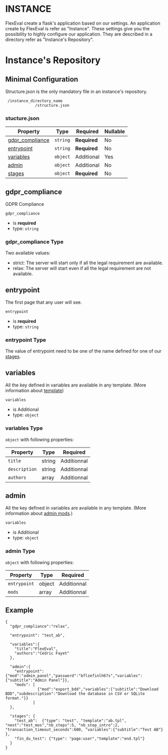 # INSTANCE #

FlexEval create a flask's application based on our settings.
An application create by FlexEval is refer as "Instance".
These settings give you the possibility to highly configure our application.
They are described in a directory refer as "Instance's Repository".

# Instance's Repository

## Minimal Configuration

Structure.json is the only mandatory file in an instance's repository.

```
 /instance_directory_name
             /structure.json
```

### stucture.json

| Property              | Type     | Required     | Nullable |
| --------------------- | -------- | ------------ | -------- |
| [gdpr_compliance](#gdpr_compliance) | `string` | **Required** | No|
| [entrypoint](#entrypoint) | `string` | **Required** | No |
| [variables](#variables) | `object` | Additional | Yes |
| [admin](#admin) | `object` | Additional | No |
| [stages](#stages) | `object` | **Required** | No |

## gdpr_compliance

GDPR Compliance

`gdpr_compliance`

- is **required**
- type: `string`

### gdpr_compliance Type

Two available values:
- strict: The server will start only if all the legal requirement are available.
- relax: The server will start even if all the legal requirement are not available.


## entrypoint

The first page that any user will see.

`entrypoint`

- is **required**
- type: `string`

### entrypoint Type

The value of entrypoint need to be one of the name defined for one of our [stages](#stages).

## variables

All the key defined in variables are available in any template. (More information about [template](TEMPLATE.md))

`variables`

- is Additional
- type: `object`

### variables Type

`object` with following properties:

| Property        | Type  | Required     |
| --------------- | ----- | ------------ |
| `title` | string | Additionnal |
| `description` | string | Additionnal |
| `authors`     | array | Additionnal |

## admin

All the key defined in variables are available in any template. (More information about [admin mods](MODS.md/#ADMIN).)

`variables`

- is Additional
- type: `object`

### admin Type

`object` with following properties:

| Property        | Type  | Required     |
| --------------- | ----- | ------------ |
| `entrypoint` | object | Additionnal |
| `mods` | array | Additionnal |

## Example

```
{
  "gdpr_compliance":"relax",

  "entrypoint": "test_ab",

  "variables":{
    "title":"FlexEval",
    "authors":"Cédric Fayet"
  },

  "admin":{
    "entrypoint":{"mod":"admin_panel","password":"bflzefinlh67s","variables":{"subtitle":"Admin Panel"}},
    "mods": [
              {"mod":"export_bdd","variables":{"subtitle":"Download BDD","subdescription":"Download the database in CSV or SQLite format."}}
            ]
  },

  "stages": {
    "test_ab":  {"type": "test", "template":"ab.tpl", "next":"test_mos","nb_steps":5, "nb_step_intro":2,  "transaction_timeout_seconds":600, "variables":{"subtitle":"Test AB"} },
    "fin_du_test": {"type": "page:user","template":"end.tpl"}
  }
}
```
